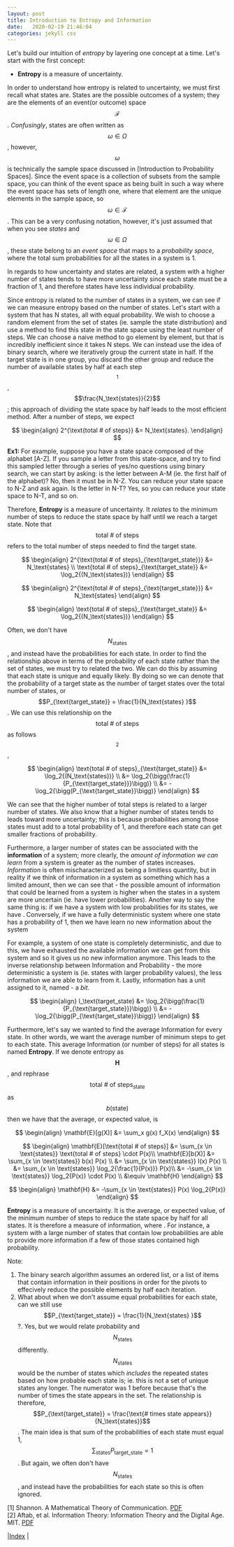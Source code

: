```yaml
---
layout: post
title: Introduction to Entropy and Information
date:   2020-02-19 21:46:04
categories: jekyll css
---
```


Let's build our intuition of *entropy* by layering one concept at a time. Let's start with the first concept:
- **Entropy** is a measure of uncertainty. 

In order to understand how entropy is related to uncertainty, we must first recall what states are. States are the possible outcomes of a system; they are the elements of an event(or outcome) space $$\mathcal{F}$$. *Confusingly*, states are often written as $$\omega \in \Omega$$, however, $$\omega$$ is technically the sample space discussed in [Introduction to Probability Spaces]. Since the event space is a collection of subsets from the sample space, you can think of the event space as being built in such a way where the event space has sets of length one, where that element are the unique elements in the sample space, so $$\omega \in \mathcal{F}$$. This can be a very confusing notation, however, it's just assumed that when you see *states* and $$\omega \in \Omega$$, these state belong to an *event space* that maps to a *probability space*, where the total sum probabilities for all the states in a system is 1. 

In regards to how uncertainty and states are related, a system with a higher number of states tends to have more uncertainty since each state must be a fraction of 1, and therefore states have less individual probability. 

Since entropy is related to the number of states in a system, we can see if we can measure entropy based on the number of states. Let's start with a system that has N states, all with equal probability. We wish to choose a random element from the set of states (ie. sample the state distribution) and use a method to find this state in the state space using the least number of steps. We can choose a naive method to go element by element, but that is incredibly inefficient since it takes N steps. We can instead use the idea of binary search, where we iteratively group the current state in half. If the target state is in one group, you discard the other group and reduce the number of available states by half at each step$$^1$$, $$\frac{N_\text{states}}{2}$$; this approach of dividing the state space by half leads to the most efficient method. After a number of steps, we expect 

$$
\begin{align}
    2^{\text{total # of steps}} &= N_\text{states}.
\end{align}
$$


**Ex1:**
For example, suppose you have a state space composed of the alphabet [A-Z]. If you sample a letter from this state-space, and try to find this sampled letter through a series of yes/no questions using binary search, we can start by asking: is the letter between A-M (ie. the first half of the alphabet)? No, then it must be in N-Z. You can reduce your state space to N-Z and ask again. Is the letter in N-T? Yes, so you can reduce your state space to N-T, and so on. 


Therefore, **Entropy** is a measure of uncertainty. It *relates* to the minimum number of steps to reduce the state space by half until we reach a target state. Note that $$\text{total # of steps}$$ refers to the total number of steps needed to find the target state.

$$
\begin{align}
    2^{\text{total # of steps}_{\text{target_state}}} &= N_\text{states} \\
    \text{total # of steps}_{\text{target_state}} &= \log_2{(N_\text{states})}
\end{align}
$$

$$
\begin{align}
    2^{\text{total # of steps}_{\text{target_state}}} &= N_\text{states} 
\end{align}
$$

$$
\begin{align}
    \text{total # of steps}_{\text{target_state}} &= \log_2{(N_\text{states})}
\end{align}
$$


Often, we don't have $$N_\text{states}$$, and instead have the probabilities for each state. In order to find the relationship above in terms of the probability of each state rather than the set of states, we must try to related the two. We can do this by assuming that each state is unique and equally likely. By doing so we can denote that the probability of a target state as the number of target states over the total number of states, or $$P_{\text{target_state}} = \frac{1}{N_\text{states} }$$. We can use this relationship on the $$\text{total # of steps}$$ as follows$$^2$$,

$$
\begin{align}
    \text{total # of steps}_{\text{target_state}} &= \log_2{(N_\text{states})} \\
        &= \log_2{\bigg(\frac{1}{P_{\text{target_state}}}\bigg)} \\
        &= -\log_2{\bigg(P_{\text{target_state}}\bigg)} 
\end{align}
$$


We can see that the higher number of total steps is related to a larger number of states. We also know that a higher number of states tends to leads toward more uncertainty; this is because probabilities among those states must add to a total probability of 1, and therefore each state can get smaller fractions of probability. 

Furthermore, a larger number of states can be associated with the **information** of a system; more clearly, the *amount of information we can learn* from a system is greater as the number of states increases. *Information* is often mischaracterized as being a limitless quantity, but in reality if we think of information in a system as something which has a limited amount, then we can see that - the possible amount of information that could be learned from a system is higher when the states in a system are more uncertain (ie. have lower probabilities). Another way to say the same thing is: if we have a system with low probabilities for its states, we have . Conversely, if we have a fully deterministic system where one state has a probability of 1, then we have learn no new information about the system  

For example, a system of one state is completely deterministic, and due to this, we have exhausted the available information we can get from this system and so it gives us no new information anymore. This leads to the inverse relationship between Information and Probability - the more deterministic a system is (ie. states with larger probability values), the less information we are able to learn from it. Lastly, information has a unit assigned to it, named - a *bit*.

$$
\begin{align}
    I_\text{target_state} &= \log_2{\bigg(\frac{1}{P_{\text{target_state}}}\bigg)} \\
    &= -\log_2{\bigg(P_{\text{target_state}}\bigg)} 
\end{align}
$$

Furthermore, let's say we wanted to find the average Information for every state. In other words, we want the average number of minimum steps to get to each state. This average Information (or number of steps) for all states is named **Entropy**. If we denote entropy as $$\mathbf{H}$$, and rephrase $$\text{total # of steps}_{\text{state}}$$ as $$b(\text{state})$$ then we have that the average, or expected value, is 

$$ 
\begin{align}
    \mathbf{E}[g(X)] &= \sum_x g(x) f_X(x)
\end{align}
$$

$$
\begin{align}
    \mathbf{E}[\text{total # of steps}] &= \sum_{x \in \text{states}} \text{total # of steps} \cdot P(x)\\
    \mathbf{E}[b(X)] &= \sum_{x \in \text{states}} b(x) P(x) \\ 
                     &= \sum_{x \in \text{states}} I(x) P(x) \\
                     &= \sum_{x \in \text{states}} \log_2{\frac{1}{P(x)}} P(x)\\
                     &= -\sum_{x \in \text{states}} \log_2{P(x)} \cdot P(x) \\
                     &\equiv \mathbf{H}
\end{align}
$$

$$
\begin{align}
    \mathbf{H} &= -\sum_{x \in \text{states}} P(x) \log_2{P(x)} 
\end{align}
$$


**Entropy** is a measure of uncertainty. It is the average, or expected value, of the minimum number of steps to reduce the state space by half for all states. It is therefore a measure of information, where . For instance, a system with a large number of states that contain low probabilities are able to provide more information if a few of those states contained high probability.

Note: 
1. The binary search algorithm assumes an ordered list, or a list of items that contain information in their positions in order for the pivots to effecively reduce the possible elements by half each iteration.
2. What about when we don't assume equal probabilities for each state, can we still use $$P_{\text{target_state}} = \frac{1}{N_\text{states} }$$?. Yes, but we would relate probability and $$N_\text{states}$$ differently. $$N_\text{states}$$ would be the number of states which *includes* the repeated states based on how probable each state is; ie. this is not a set of unique states any longer. The numerator was 1 before because that's the number of times the state appears in the set. The relationship is therefore, $$P_{\text{target_state}} = \frac{\text{# times state appears}}{N_\text{states}}$$. The main idea is that sum of the probabilities of each state must equal 1, $$\sum_\text{states} P_{\text{target_state}}=1$$. But again, we often don't have $$N_\text{states}$$, and instead have the probabilities for each state so this is often ignored.


[1] Shannon. A Mathematical Theory of Communication. [PDF](http://people.math.harvard.edu/~ctm/home/text/others/shannon/entropy/entropy.pdf)<br>
[2] Aftab, et al. Information Theory: Information Theory and the Digital Age. MIT. [PDF](http://web.mit.edu/6.933/www/Fall2001/Shannon2.pdf)<br>

|[Index](../../../) |
